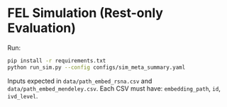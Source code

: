 # FEL Simulation (Rest-only Evaluation)

Run:
```bash
pip install -r requirements.txt
python run_sim.py --config configs/sim_meta_summary.yaml
```
Inputs expected in `data/path_embed_rsna.csv` and `data/path_embed_mendeley.csv`.
Each CSV must have: `embedding_path`, `id`, `ivd_level`.

